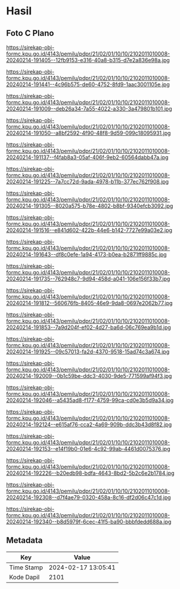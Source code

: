 # Hasil

## Foto C Plano

https://sirekap-obj-formc.kpu.go.id/4143/pemilu/pdpr/21/02/01/10/10/2102011010008-20240214-191405--12fb9153-e316-40a8-b315-d7e2a836e98a.jpg

https://sirekap-obj-formc.kpu.go.id/4143/pemilu/pdpr/21/02/01/10/10/2102011010008-20240214-191441--4c96b575-de60-4752-8fd9-1aac3001105e.jpg

https://sirekap-obj-formc.kpu.go.id/4143/pemilu/pdpr/21/02/01/10/10/2102011010008-20240214-191009--deb26a34-7a55-4022-a330-3a479801b101.jpg

https://sirekap-obj-formc.kpu.go.id/4143/pemilu/pdpr/21/02/01/10/10/2102011010008-20240214-191050--a8bf2592-4f90-48f8-9d59-099c18095931.jpg

https://sirekap-obj-formc.kpu.go.id/4143/pemilu/pdpr/21/02/01/10/10/2102011010008-20240214-191137--f4fab8a3-05af-406f-9eb2-60564dabb47a.jpg

https://sirekap-obj-formc.kpu.go.id/4143/pemilu/pdpr/21/02/01/10/10/2102011010008-20240214-191225--7a7cc72d-9ada-4978-b11b-377ec762f908.jpg

https://sirekap-obj-formc.kpu.go.id/4143/pemilu/pdpr/21/02/01/10/10/2102011010008-20240214-191305--8020a575-b78e-4802-b8bf-9340efcb3092.jpg

https://sirekap-obj-formc.kpu.go.id/4143/pemilu/pdpr/21/02/01/10/10/2102011010008-20240214-191516--e841d602-422b-44e6-b142-7727e99a03e2.jpg

https://sirekap-obj-formc.kpu.go.id/4143/pemilu/pdpr/21/02/01/10/10/2102011010008-20240214-191643--df8c0efe-1a94-4173-b0ea-b2871ff9885c.jpg

https://sirekap-obj-formc.kpu.go.id/4143/pemilu/pdpr/21/02/01/10/10/2102011010008-20240214-191735--762948c7-9d94-458d-a041-106e156f33b7.jpg

https://sirekap-obj-formc.kpu.go.id/4143/pemilu/pdpr/21/02/01/10/10/2102011010008-20240214-191812--560676fb-8405-46e9-9da8-0697e2062b77.jpg

https://sirekap-obj-formc.kpu.go.id/4143/pemilu/pdpr/21/02/01/10/10/2102011010008-20240214-191853--7a9d204f-ef02-4d27-ba6d-06c769ea9b1d.jpg

https://sirekap-obj-formc.kpu.go.id/4143/pemilu/pdpr/21/02/01/10/10/2102011010008-20240214-191925--09c57013-fa2d-4370-9518-15ad74c3a674.jpg

https://sirekap-obj-formc.kpu.go.id/4143/pemilu/pdpr/21/02/01/10/10/2102011010008-20240214-192009--0b1c59be-ddc3-4030-9de5-771599af94f3.jpg

https://sirekap-obj-formc.kpu.go.id/4143/pemilu/pdpr/21/02/01/10/10/2102011010008-20240214-192046--a5435ad8-f177-4759-99ca-cd0e3b5d9a34.jpg

https://sirekap-obj-formc.kpu.go.id/4143/pemilu/pdpr/21/02/01/10/10/2102011010008-20240214-192124--e615af76-cca2-4a69-909b-ddc3b43d8f82.jpg

https://sirekap-obj-formc.kpu.go.id/4143/pemilu/pdpr/21/02/01/10/10/2102011010008-20240214-192153--e14f19b0-01e6-4c92-99ab-4461d0075376.jpg

https://sirekap-obj-formc.kpu.go.id/4143/pemilu/pdpr/21/02/01/10/10/2102011010008-20240214-192226--b20edb98-bdfa-4643-8bd2-5b2c6e2b1784.jpg

https://sirekap-obj-formc.kpu.go.id/4143/pemilu/pdpr/21/02/01/10/10/2102011010008-20240214-192308--d7f4ae79-0320-458a-8c16-df2d06c47c1d.jpg

https://sirekap-obj-formc.kpu.go.id/4143/pemilu/pdpr/21/02/01/10/10/2102011010008-20240214-192340--b8d5979f-6cec-41f5-ba90-bbbfdedd688a.jpg


## Metadata

| Key        | Value               |
| ---------- | ------------------- |
| Time Stamp | 2024-02-17 13:05:41 |
| Kode Dapil | 2101                |



